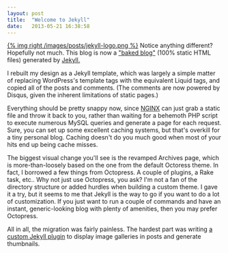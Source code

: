 ```yaml
---
layout: post
title:  "Welcome to Jekyll"
date:   2013-05-21 16:38:58
---
```


[{% img right /images/posts/jekyll-logo.png %}](http://jekyllrb.com/)
Notice anything different? Hopefully not much. This blog is now a ["baked blog"](http://inessential.com/2011/03/16/a_plea_for_baked_weblogs) (100% static HTML files) generated by [Jekyll.](http://jekyllrb.com/)

I rebuilt my design as a Jekyll template, which was largely a simple matter of replacing WordPress's template tags with the equivalent Liquid tags, and copied all of the posts and comments. (The comments are now powered by Disqus, given the inherent limitations of static pages.)

Everything should be pretty snappy now, since [NGINX](http://nginx.org/) can just grab a static file and throw it back to you, rather than waiting for a behemoth PHP script to execute numerous MySQL queries and generate a page for each request. Sure, you can set up some excellent caching systems, but that's overkill for a tiny personal blog. Caching doesn't do you much good when most of your hits end up being cache misses.

The biggest visual change you'll see is the revamped Archives page, which is more-than-loosely based on the one from the default Octoress theme. In fact, I borrowed a few things from Octopress. A couple of plugins, a Rake task, etc.. Why not just use Octopress, you ask? I'm not a fan of the directory structure or added hurdles when building a custom theme. I gave it a try, but it seems to me that Jekyll is the way to go if you want to do a lot of customization. If you just want to run a couple of commands and have an instant, generic-looking blog with plenty of amenities, then you may prefer Octopress.

All in all, the migration was fairly painless. The hardest part was writing [a custom Jekyll plugin](https://github.com/redwallhp/JekyllGalleryTag) to display image galleries in posts and generate thumbnails.